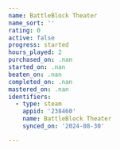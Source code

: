 ```yaml
---
name: BattleBlock Theater
name_sort: ''
rating: 0
active: false
progress: started
hours_played: 2
purchased_on: .nan
started_on: .nan
beaten_on: .nan
completed_on: .nan
mastered_on: .nan
identifiers:
  - type: steam
    appid: '238460'
    name: BattleBlock Theater
    synced_on: '2024-08-30'

---
```

